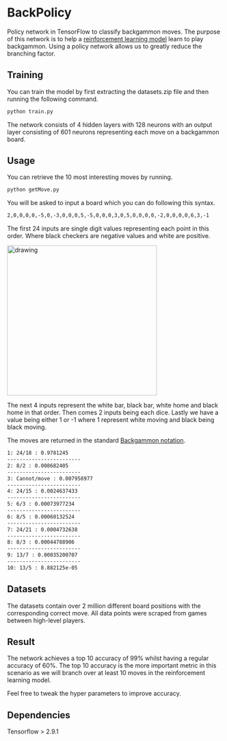 # BackPolicy

Policy network in TensorFlow to classify backgammon moves. The purpose of this network is to help a [reinforcement learning model](https://github.com/SimonG5/BackGS) learn to play backgammon. Using a policy network allows us to greatly reduce the branching factor.

## Training

You can train the model by first extracting the datasets.zip file and then running the following command.

```bash
python train.py
```

The network consists of 4 hidden layers with 128 neurons with an output layer consisting of 601 neurons representing each move on a backgammon board.

## Usage

You can retrieve the 10 most interesting moves by running.

```bash
python getMove.py
```

You will be asked to input a board which you can do following this syntax.

```bash
2,0,0,0,0,-5,0,-3,0,0,0,5,-5,0,0,0,3,0,5,0,0,0,0,-2,0,0,0,0,6,3,-1
```

The first 24 inputs are single digit values representing each point in this order. Where black checkers are negative values and white are positive.

<img src="https://upload.wikimedia.org/wikipedia/commons/thumb/0/03/Bg-start.svg/1200px-Bg-start.svg.png" alt="drawing" width="350"/>

The next 4 inputs represent the white bar, black bar, white home and black home in that order.
Then comes 2 inputs being each dice. Lastly we have a value being either 1 or -1 where 1 represent white moving and black being black moving.

The moves are returned in the standard [Backgammon notation](https://thegammonpress.com/backgammon-notation/).

```bash
1: 24/18 : 0.9781245
------------------------
2: 8/2 : 0.008682405
------------------------
3: Cannot/move : 0.007958977
------------------------
4: 24/15 : 0.0024637433
------------------------
5: 6/3 : 0.00073977234
------------------------
6: 8/5 : 0.00060132524
------------------------
7: 24/21 : 0.0004732638
------------------------
8: 8/3 : 0.00044788906
------------------------
9: 13/7 : 0.00035200707
------------------------
10: 13/5 : 8.882125e-05
```

## Datasets

The datasets contain over 2 million different board positions with the corresponding correct move. All data points were scraped from games between high-level players.

## Result

The network achieves a top 10 accuracy of 99% whilst having a regular accuracy of 60%. The top 10 accuracy is the more important metric in this scenario as we will branch over at least 10 moves in the reinforcement learning model.

Feel free to tweak the hyper parameters to improve accuracy.

## Dependencies

Tensorflow > 2.9.1
